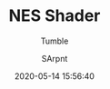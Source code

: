 ---
title: NES Shader
description: Box Critters now looks like an NES
date: 2020-05-14 15:56:40
author:
  - Tumble
  - SArpnt
buttons:
  - name: Install
    href: https://github.com/tumble1999/my-shaders-for-BC/raw/master/nes.bcs.json
---